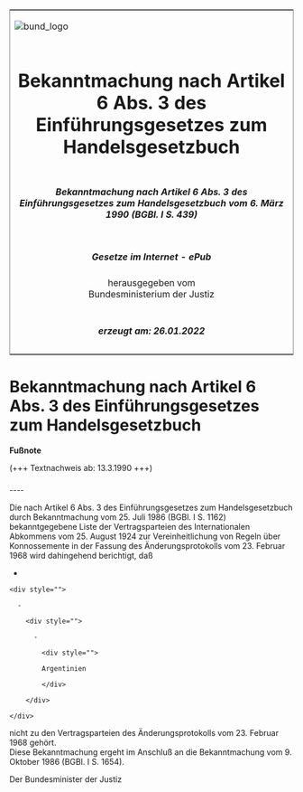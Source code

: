<span id="DECKBLATT.html"></span>

<table border="0" frame="border" width="100%">

<tr valign="top">

<td align="left">

![bund\_logo](BfJ_2021_Web_de_de.gif)

</td>

<td align="right">

 

</td>

</tr>

<tr align="center" valign="middle">

<td colspan="2">

# Bekanntmachung nach Artikel 6 Abs. 3 des Einführungsgesetzes zum Handelsgesetzbuch

</td>

</tr>

<tr align="center" valign="middle">

<td colspan="2">

##### Bekanntmachung nach Artikel 6 Abs. 3 des Einführungsgesetzes zum Handelsgesetzbuch vom 6. März 1990 (BGBl. I S. 439)

</td>

</tr>

<tr align="center" valign="middle">

<td colspan="2">

  
  

##### Gesetze im Internet - ePub  
  
herausgegeben vom  
Bundesministerium der Justiz

</td>

</tr>

<tr align="center" valign="bottom">

<td colspan="2">

  
  

##### erzeugt am: 26.01.2022

</td>

</tr>

</table>

<span id="BJNR104390990.html"></span>

# Bekanntmachung nach Artikel 6 Abs. 3 des Einführungsgesetzes zum Handelsgesetzbuch

<div>

  
**Fußnote**

<div class="jnhtml">

<div>

<div class="jurAbsatz">

(+++ Textnachweis ab: 13.3.1990 +++)

</div>

</div>

</div>

</div>

<span id="BJNR104390990BJNE000100308.html"></span>

###   
\----

<div>

<div class="jnhtml">

<div>

<div class="jurAbsatz">

Die nach Artikel 6 Abs. 3 des Einführungsgesetzes zum Handelsgesetzbuch
durch Bekanntmachung vom 25. Juli 1986 (BGBl. I S. 1162) bekanntgegebene
Liste der Vertragsparteien des Internationalen Abkommens vom 25. August
1924 zur Vereinheitlichung von Regeln über Konnossemente in der Fassung
des Änderungsprotokolls vom 23. Februar 1968 wird dahingehend
berichtigt, daß

  - 
    
    <div style="">
    
      - 
        
        <div style="">
        
          - 
            
            <div style="">
            
            Argentinien
            
            </div>
        
        </div>
    
    </div>

nicht zu den Vertragsparteien des Änderungsprotokolls vom 23. Februar
1968 gehört.  
Diese Bekanntmachung ergeht im Anschluß an die Bekanntmachung vom 9.
Oktober 1986 (BGBl. I S. 1654).  
  
<span class="SP">Der Bundesminister der Justiz</span>

</div>

</div>

</div>

</div>
